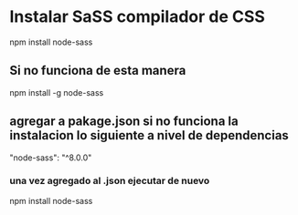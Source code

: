 # Instalar SaSS compilador de CSS

npm install node-sass

## Si no funciona de esta manera
npm install -g node-sass

## agregar a pakage.json si no funciona la instalacion lo siguiente a nivel de dependencias
"node-sass": "^8.0.0"
### una vez agregado al .json ejecutar de nuevo
npm install node-sass